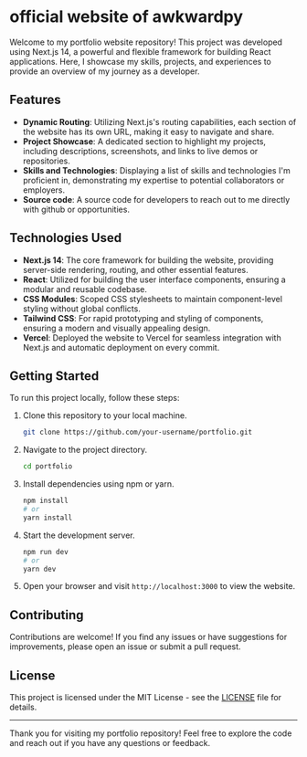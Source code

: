 # official website of awkwardpy

Welcome to my portfolio website repository! This project was developed using Next.js 14, a powerful and flexible framework for building React applications. Here, I showcase my skills, projects, and experiences to provide an overview of my journey as a developer.

## Features

- **Dynamic Routing**: Utilizing Next.js's routing capabilities, each section of the website has its own URL, making it easy to navigate and share.
- **Project Showcase**: A dedicated section to highlight my projects, including descriptions, screenshots, and links to live demos or repositories.
- **Skills and Technologies**: Displaying a list of skills and technologies I'm proficient in, demonstrating my expertise to potential collaborators or employers.
- **Source code**: A source code for developers to reach out to me directly with github or opportunities.

## Technologies Used

- **Next.js 14**: The core framework for building the website, providing server-side rendering, routing, and other essential features.
- **React**: Utilized for building the user interface components, ensuring a modular and reusable codebase.
- **CSS Modules**: Scoped CSS stylesheets to maintain component-level styling without global conflicts.
- **Tailwind CSS**: For rapid prototyping and styling of components, ensuring a modern and visually appealing design.
- **Vercel**: Deployed the website to Vercel for seamless integration with Next.js and automatic deployment on every commit.

## Getting Started

To run this project locally, follow these steps:

1. Clone this repository to your local machine.
   ```bash
   git clone https://github.com/your-username/portfolio.git
   ```
2. Navigate to the project directory.
   ```bash
   cd portfolio
   ```
3. Install dependencies using npm or yarn.
   ```bash
   npm install
   # or
   yarn install
   ```
4. Start the development server.
   ```bash
   npm run dev
   # or
   yarn dev
   ```
5. Open your browser and visit `http://localhost:3000` to view the website.

## Contributing

Contributions are welcome! If you find any issues or have suggestions for improvements, please open an issue or submit a pull request. 

## License

This project is licensed under the MIT License - see the [LICENSE](LICENSE) file for details.

---

Thank you for visiting my portfolio repository! Feel free to explore the code and reach out if you have any questions or feedback.
